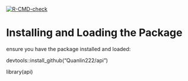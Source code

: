 <!-- badges: start -->
  [![R-CMD-check](https://github.com/qinxia123/api/actions/workflows/R-CMD-check.yaml/badge.svg)](https://github.com/qinxia123/api/actions/workflows/R-CMD-check.yaml)
  <!-- badges: end -->
  
# Installing and Loading the Package

ensure you have the package installed and loaded:

devtools::install_github(“Quanlin222/api”)

library(api)